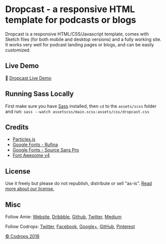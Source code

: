 # Dropcast - a responsive HTML template for podcasts or blogs

Dropcast is a responsive HTML/CSS/Javascript template, comes with Sketch files (for both mobile and desktop versions) and a fully working site. It works very well for podcast landing pages or blogs, and can be easily customized.

## Live Demo
🥁 [Dropcast Live Demo](https://tympanus.net/Freebies/dropcast/)

## Running Sass Locally
First make sure you have [Sass](https://sass-lang.com/) installed, then `cd` to the `assets/scss` folder and run:
`sass --watch assetscss/main.scss:assets/css/dropcast.css`

## Credits
*   [Particles.js](https://github.com/VincentGarreau/particles.js/)
*   [Google Fonts - Rufina](https://fonts.google.com/specimen/Rufina)
*   [Google Fonts - Source Sans Pro](https://fonts.google.com/specimen/Source+Sans+Pro)
*   [Font Awesome v4](http://fontawesome.io/)

## License
Use it freely but please do not republish, distribute or sell "as-is". [Read more about our license.](http://tympanus.net/codrops/licensing/)

## Misc

Follow Amie: [Website](https://www.amie-chen.com/), [Dribbble](http://www.dribbble.com/amiechen01), [Github](https://github.com/amiechen), [Twitter](https://twitter.com/hyper_yolo), [Medium](https://medium.com/@hyperyolo)

Follow Codrops: [Twitter](http://www.twitter.com/codrops), [Facebook](http://www.facebook.com/pages/Codrops/159107397912), [Google+](https://plus.google.com/101095823814290637419), [GitHub](https://github.com/codrops), [Pinterest](http://www.pinterest.com/codrops/)

[© Codrops 2018](http://www.codrops.com)
